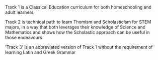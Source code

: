 Track 1 is a Classical Education curriculum for both homeschooling and adult learners

Track 2 is technical path to learn Thomism and Scholasticism for STEM majors, in a way that both leverages their
knowledge of Science and Mathematics and shows how the Scholastic approach can be useful in those endeavours

'Track 3' is an abbreviated version of Track 1 without the requirement of learning Latin and Greek Grammar